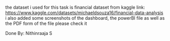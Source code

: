 the dataset i used for this task is financial dataset from kaggle link: https://www.kaggle.com/datasets/michaeldsouza16/financial-data-analysis i also added some screenshots of the dashboard, the powerBI file as well as the PDF form of the file please check it

Done By: Nithinraaja S
